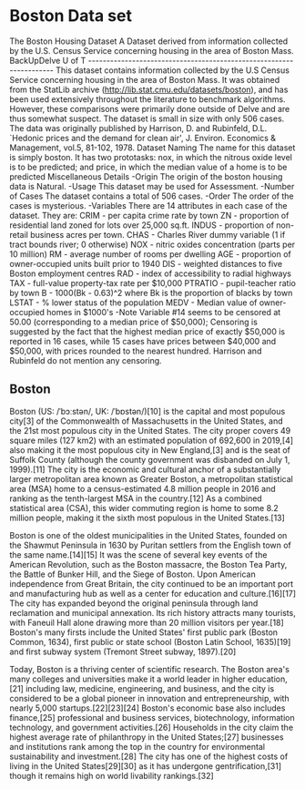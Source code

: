 # Boston Data set
The Boston Housing Dataset A Dataset derived from information collected by the U.S. Census Service concerning housing in the area of Boston Mass. BackUpDelve  U of T --------------------------------------------------------------------  This dataset contains information collected by the U.S Census Service concerning housing in the area of Boston Mass. It was obtained from the StatLib archive (http://lib.stat.cmu.edu/datasets/boston), and has been used extensively throughout the literature to benchmark algorithms. However, these comparisons were primarily done outside of Delve and are thus somewhat suspect. The dataset is small in size with only 506 cases.  The data was originally published by Harrison, D. and Rubinfeld, D.L. `Hedonic prices and the demand for clean air', J. Environ. Economics &amp; Management, vol.5, 81-102, 1978.  Dataset Naming The name for this dataset is simply boston. It has two prototasks: nox, in which the nitrous oxide level is to be predicted; and price, in which the median value of a home is to be predicted  Miscellaneous Details -Origin The origin of the boston housing data is Natural. -Usage This dataset may be used for Assessment. -Number of Cases The dataset contains a total of 506 cases. -Order The order of the cases is mysterious. -Variables There are 14 attributes in each case of the dataset. They are: CRIM - per capita crime rate by town ZN - proportion of residential land zoned for lots over 25,000 sq.ft. INDUS - proportion of non-retail business acres per town. CHAS - Charles River dummy variable (1 if tract bounds river; 0 otherwise) NOX - nitric oxides concentration (parts per 10 million) RM - average number of rooms per dwelling AGE - proportion of owner-occupied units built prior to 1940 DIS - weighted distances to five Boston employment centres RAD - index of accessibility to radial highways TAX - full-value property-tax rate per $10,000 PTRATIO - pupil-teacher ratio by town B - 1000(Bk - 0.63)^2 where Bk is the proportion of blacks by town LSTAT - % lower status of the population MEDV - Median value of owner-occupied homes in $1000's -Note Variable #14 seems to be censored at 50.00 (corresponding to a median price of $50,000); Censoring is suggested by the fact that the highest median price of exactly $50,000 is reported in 16 cases, while 15 cases have prices between $40,000 and $50,000, with prices rounded to the nearest hundred. Harrison and Rubinfeld do not mention any censoring.

## Boston
Boston (US: /ˈbɔːstən/, UK: /ˈbɒstən/)[10] is the capital and most populous city[3] of the Commonwealth of Massachusetts in the United States, and the 21st most populous city in the United States. The city proper covers 49 square miles (127 km2) with an estimated population of 692,600 in 2019,[4] also making it the most populous city in New England,[3] and is the seat of Suffolk County (although the county government was disbanded on July 1, 1999).[11] The city is the economic and cultural anchor of a substantially larger metropolitan area known as Greater Boston, a metropolitan statistical area (MSA) home to a census-estimated 4.8 million people in 2016 and ranking as the tenth-largest MSA in the country.[12] As a combined statistical area (CSA), this wider commuting region is home to some 8.2 million people, making it the sixth most populous in the United States.[13]

Boston is one of the oldest municipalities in the United States, founded on the Shawmut Peninsula in 1630 by Puritan settlers from the English town of the same name.[14][15] It was the scene of several key events of the American Revolution, such as the Boston massacre, the Boston Tea Party, the Battle of Bunker Hill, and the Siege of Boston. Upon American independence from Great Britain, the city continued to be an important port and manufacturing hub as well as a center for education and culture.[16][17] The city has expanded beyond the original peninsula through land reclamation and municipal annexation. Its rich history attracts many tourists, with Faneuil Hall alone drawing more than 20 million visitors per year.[18] Boston's many firsts include the United States' first public park (Boston Common, 1634), first public or state school (Boston Latin School, 1635)[19] and first subway system (Tremont Street subway, 1897).[20]

Today, Boston is a thriving center of scientific research. The Boston area's many colleges and universities make it a world leader in higher education,[21] including law, medicine, engineering, and business, and the city is considered to be a global pioneer in innovation and entrepreneurship, with nearly 5,000 startups.[22][23][24] Boston's economic base also includes finance,[25] professional and business services, biotechnology, information technology, and government activities.[26] Households in the city claim the highest average rate of philanthropy in the United States;[27] businesses and institutions rank among the top in the country for environmental sustainability and investment.[28] The city has one of the highest costs of living in the United States[29][30] as it has undergone gentrification,[31] though it remains high on world livability rankings.[32]
